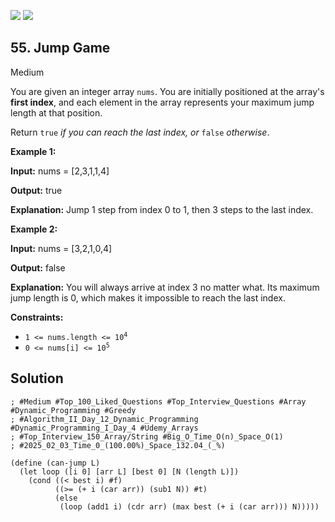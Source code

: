 [![](https://img.shields.io/github/stars/LeetCode-in-Racket/LeetCode-in-Racket?label=Stars&style=flat-square)](https://github.com/LeetCode-in-Racket/LeetCode-in-Racket)
[![](https://img.shields.io/github/forks/LeetCode-in-Racket/LeetCode-in-Racket?label=Fork%20me%20on%20GitHub%20&style=flat-square)](https://github.com/LeetCode-in-Racket/LeetCode-in-Racket/fork)

## 55\. Jump Game

Medium

You are given an integer array `nums`. You are initially positioned at the array's **first index**, and each element in the array represents your maximum jump length at that position.

Return `true` _if you can reach the last index, or_ `false` _otherwise_.

**Example 1:**

**Input:** nums = [2,3,1,1,4]

**Output:** true

**Explanation:** Jump 1 step from index 0 to 1, then 3 steps to the last index.

**Example 2:**

**Input:** nums = [3,2,1,0,4]

**Output:** false

**Explanation:** You will always arrive at index 3 no matter what. Its maximum jump length is 0, which makes it impossible to reach the last index.

**Constraints:**

*   <code>1 <= nums.length <= 10<sup>4</sup></code>
*   <code>0 <= nums[i] <= 10<sup>5</sup></code>

## Solution

```racket
; #Medium #Top_100_Liked_Questions #Top_Interview_Questions #Array #Dynamic_Programming #Greedy
; #Algorithm_II_Day_12_Dynamic_Programming #Dynamic_Programming_I_Day_4 #Udemy_Arrays
; #Top_Interview_150_Array/String #Big_O_Time_O(n)_Space_O(1)
; #2025_02_03_Time_0_(100.00%)_Space_132.04_(_%)

(define (can-jump L)
  (let loop ([i 0] [arr L] [best 0] [N (length L)])
    (cond ((< best i) #f)
          ((>= (+ i (car arr)) (sub1 N)) #t)
          (else
           (loop (add1 i) (cdr arr) (max best (+ i (car arr))) N)))))
```
